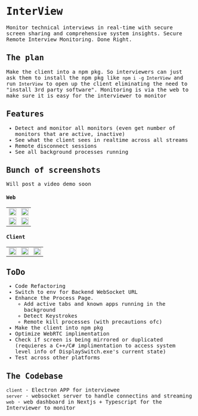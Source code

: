 <samp>
  
# InterView
Monitor technical interviews in real-time with secure screen sharing and comprehensive system insights. Secure Remote Interview Monitoring. Done Right.

## The plan
Make the client into a npm pkg. So interviewers can just ask them to install the npm pkg like `npm i -g InterView` and run `InterView` to open up the client eliminating the need to "install 3rd party software". Monitoring is via the web to make sure it is easy for the interviewer to monitor

## Features
- Detect and monitor all monitors (even get number of monitors that are active, inactive)
- See what the client sees in realtime across all streams
- Remote disconnect sessions
- See all background processes running 

## Bunch of screenshots
Will post a video demo soon

#### Web

<table>
  <tr>
    <td><img src="https://github.com/user-attachments/assets/8f675e75-dc2b-46ee-838b-332d25c3f86d" width="100%"/></td>
    <td><img src="https://github.com/user-attachments/assets/d5819950-fbed-404e-907c-a76f15fced7d" width="100%"/></td>
  </tr>
  <tr>
    <td><img src="https://github.com/user-attachments/assets/fa699805-f478-4ad3-91d9-ebe1c71d5dfd" width="100%"/></td>
    <td><img src="https://github.com/user-attachments/assets/6502c7fc-2372-4197-b051-503dac09e94e" width="100%"/></td>
  </tr>
</table>

#### Client

<table>
  <tr>
    <td><img src="https://github.com/user-attachments/assets/5c7782db-894e-4bbd-bfa9-571fce90c8e9" width="100%"/></td>
    <td><img src="https://github.com/user-attachments/assets/c6e8abc5-0588-4502-831e-62b93428f5a1" width="100%"/></td>
    <td><img src="https://github.com/user-attachments/assets/a6f0d7ed-4e7a-4d16-9aaf-1567fa691f5b" width="100%"/></td>
  </tr>
</table>



## ToDo
- Code Refactoring
- Switch to env for Backend WebSocket URL
- Enhance the Process Page.
    - Add active tabs and known apps running in the background
    - Detect Keystrokes
    - Remote kill processes (with precautions ofc)
- Make the client into npm pkg
- Optimize WebRTC implimentation
- Check if screen is being mirrored or duplicated (requieres a C++/C# implimentation to access system level info of DisplaySwitch.exe's current state)
- Test across other platforms 

## The Codebase
`client` - Electron APP for interviewee <br>
`server` - websocket server to handle connectins and streaming <br>
`web` - web dashboard in Nextjs + Typescript for the Interviewer to monitor <br>


</samp>
